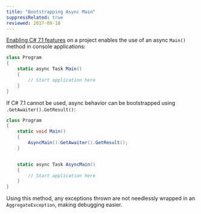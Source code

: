 ```yaml
---
title: "Bootstrapping Async Main"
suppressRelated: true
reviewed: 2017-09-18
---
```


[Enabling C# 7.1 features](https://www.meziantou.net/2017/08/24/3-ways-to-enable-c-7-1-features) on a project enables the use of an async `Main()` method in console applications:

```csharp
class Program
{
    static async Task Main()
    {
        // Start application here
    }
}
```

If C# 7.1 cannot be used, async behavior can be bootstrapped using `.GetAwaiter().GetResult()`:

```csharp
class Program
{
    static void Main()
    {
        AsyncMain().GetAwaiter().GetResult();
    }


    static async Task AsyncMain()
    {
        // Start application here
    }
}
```

Using this method, any exceptions thrown are not needlessly wrapped in an `AggregateException`, making debugging easier.